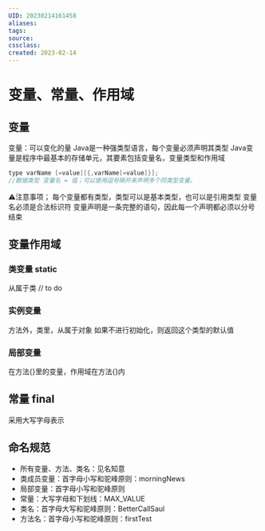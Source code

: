 ```yaml
---
UID: 20230214161458 
aliases: 
tags: 
source: 
cssclass: 
created: 2023-02-14
---
```


# 变量、常量、作用域

## 变量
变量：可以变化的量
Java是一种强类型语言，每个变量必须声明其类型
Java变量是程序中最基本的存储单元，其要素包括变量名，变量类型和作用域
```Java
type varName [=value][{,varName[=value]}];
//数据类型 变量名 = 值；可以使用逗号隔开来声明多个同类型变量。
```
⚠️注意事项；
每个变量都有类型，类型可以是基本类型，也可以是引用类型
变量名必须是合法标识符
变量声明是一条完整的语句，因此每一个声明都必须以分号结束

## 变量作用域
### 类变量 static
从属于类
// to do
### 实例变量
方法外，类里，从属于对象
如果不进行初始化，则返回这个类型的默认值
### 局部变量
在方法{}里的变量，作用域在方法{}内

## 常量 final
采用大写字母表示

## 命名规范
* 所有变量、方法、类名：见名知意
* 类成员变量：首字母小写和驼峰原则：morningNews
* 局部变量：首字母小写和驼峰原则
* 常量：大写字母和下划线：MAX_VALUE
* 类名：首字母大写和驼峰原则：BetterCallSaul
* 方法名：首字母小写和驼峰原则：firstTest